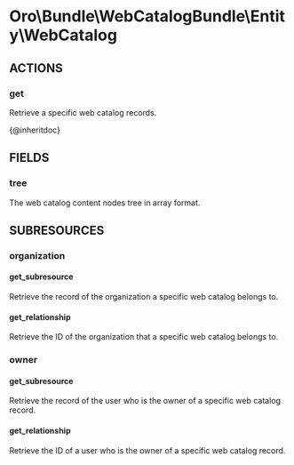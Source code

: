 # Oro\Bundle\WebCatalogBundle\Entity\WebCatalog

## ACTIONS

### get

Retrieve a specific web catalog records.

{@inheritdoc}

## FIELDS

### tree

The web catalog content nodes tree in array format.

## SUBRESOURCES

### organization

#### get_subresource

Retrieve the record of the organization a specific web catalog belongs to.

#### get_relationship

Retrieve the ID of the organization that a specific web catalog belongs to.

### owner

#### get_subresource

Retrieve the record of the user who is the owner of a specific web catalog record.

#### get_relationship

Retrieve the ID of a user who is the owner of a specific web catalog record.
